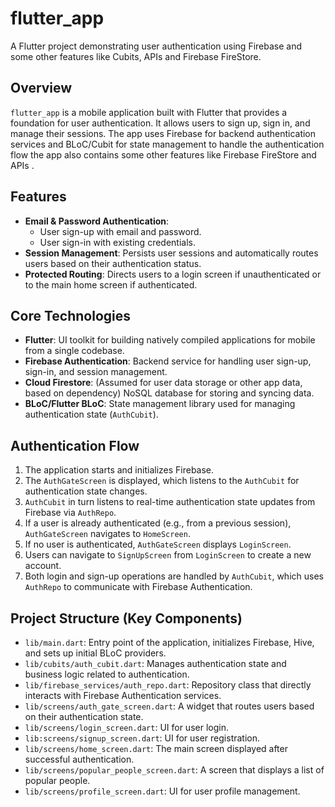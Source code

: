 # flutter_app

A Flutter project demonstrating user authentication using Firebase and some other features like Cubits, APIs and Firebase FireStore.

## Overview

`flutter_app` is a mobile application built with Flutter that provides a foundation for user authentication. It allows users to sign up, sign in, and manage their sessions. The app uses Firebase for backend authentication services and BLoC/Cubit for state management to handle the authentication flow the app also contains some other features like Firebase FireStore and APIs .

## Features

- **Email & Password Authentication**:
  - User sign-up with email and password.
  - User sign-in with existing credentials.
- **Session Management**: Persists user sessions and automatically routes users based on their authentication status.
- **Protected Routing**: Directs users to a login screen if unauthenticated or to the main home screen if authenticated.

## Core Technologies

- **Flutter**: UI toolkit for building natively compiled applications for mobile from a single codebase.
- **Firebase Authentication**: Backend service for handling user sign-up, sign-in, and session management.
- **Cloud Firestore**: (Assumed for user data storage or other app data, based on dependency) NoSQL database for storing and syncing data.
- **BLoC/Flutter BLoC**: State management library used for managing authentication state (`AuthCubit`).

## Authentication Flow

1.  The application starts and initializes Firebase.
2.  The `AuthGateScreen` is displayed, which listens to the `AuthCubit` for authentication state changes.
3.  `AuthCubit` in turn listens to real-time authentication state updates from Firebase via `AuthRepo`.
4.  If a user is already authenticated (e.g., from a previous session), `AuthGateScreen` navigates to `HomeScreen`.
5.  If no user is authenticated, `AuthGateScreen` displays `LoginScreen`.
6.  Users can navigate to `SignUpScreen` from `LoginScreen` to create a new account.
7.  Both login and sign-up operations are handled by `AuthCubit`, which uses `AuthRepo` to communicate with Firebase Authentication.


## Project Structure (Key Components)

- `lib/main.dart`: Entry point of the application, initializes Firebase, Hive, and sets up initial BLoC providers.
- `lib/cubits/auth_cubit.dart`: Manages authentication state and business logic related to authentication.
- `lib/firebase_services/auth_repo.dart`: Repository class that directly interacts with Firebase Authentication services.
- `lib/screens/auth_gate_screen.dart`: A widget that routes users based on their authentication state.
- `lib/screens/login_screen.dart`: UI for user login.
- `lib:screens/signup_screen.dart`: UI for user registration.
- `lib/screens/home_screen.dart`: The main screen displayed after successful authentication.
- `lib/screens/popular_people_screen.dart`: A screen that displays a list of popular people.
- `lib/screens/profile_screen.dart`: UI for user profile management.

